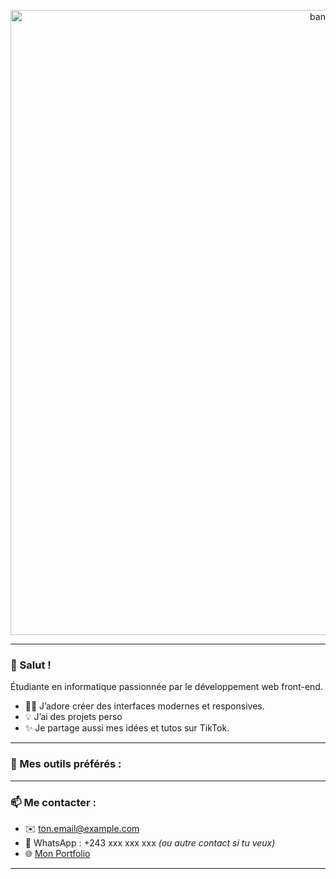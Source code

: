 <!-- Bannière -->
<p align="center">
  <img src="https://www.canva.com/design/DAGmm_q9t2o/XyzgIyRTfw-T9lu7YqMQdQ/edit" alt="bannière" width="1000"/>
</p>

---

### 👋 Salut ! 
Étudiante en informatique passionnée par le développement web front-end.

- 👩‍💻 J’adore créer des interfaces modernes et responsives.
- 💡 J’ai des projets perso
- ✨ Je partage aussi mes idées et tutos sur TikTok.

---

### 🧰 Mes outils préférés :

---

### 📫 Me contacter :

- ✉️ [ton.email@example.com](mailto:ton.email@example.com)
- 💬 WhatsApp : +243 xxx xxx xxx *(ou autre contact si tu veux)*
- 🌐 [Mon Portfolio](https://tonportfolio.com)

---

